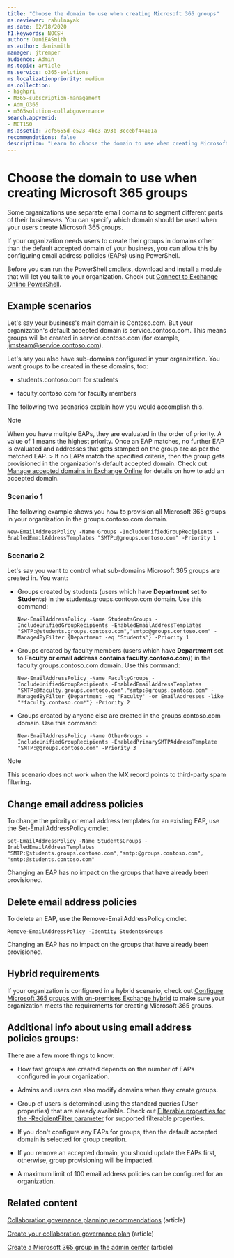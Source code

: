 ```yaml
---
title: "Choose the domain to use when creating Microsoft 365 groups"
ms.reviewer: rahulnayak
ms.date: 02/18/2020
f1.keywords: NOCSH
author: DaniEASmith
ms.author: danismith
manager: jtremper
audience: Admin
ms.topic: article
ms.service: o365-solutions
ms.localizationpriority: medium
ms.collection: 
- highpri
- M365-subscription-management 
- Adm_O365
- m365solution-collabgovernance
search.appverid:
- MET150
ms.assetid: 7cf5655d-e523-4bc3-a93b-3ccebf44a01a
recommendations: false
description: "Learn to choose the domain to use when creating Microsoft 365 groups by configuring email address policies using PowerShell."
---
```


# Choose the domain to use when creating Microsoft 365 groups

Some organizations use separate email domains to segment different parts of their businesses. You can specify which domain should be used when your users create Microsoft 365 groups.
  
If your organization needs users to create their groups in domains other than the default accepted domain of your business, you can allow this by configuring email address policies (EAPs) using PowerShell.

Before you can run the PowerShell cmdlets, download and install a module that will let you talk to your organization. Check out [Connect to Exchange Online PowerShell](/powershell/exchange/connect-to-exchange-online-powershell).

## Example scenarios

Let's say your business's main domain is Contoso.com. But your organization's default accepted domain is service.contoso.com. This means groups will be created in service.contoso.com (for example, jimsteam@service.contoso.com).
  
Let's say you also have sub-domains configured in your organization. You want groups to be created in these domains, too:
  
- students.contoso.com for students
    
- faculty.contoso.com for faculty members
    
The following two scenarios explain how you would accomplish this.

> [!NOTE]
> When you have mulitple EAPs, they are evaluated in the order of priority. A value of 1 means the highest priority. Once an EAP matches, no further EAP is evaluated and addresses that gets stamped on the group are as per the matched EAP. > If no EAPs match the specified criteria, then the group gets provisioned in the organization's default accepted domain. Check out [Manage accepted domains in Exchange Online](/exchange/mail-flow-best-practices/manage-accepted-domains/manage-accepted-domains) for details on how to add an accepted domain.
  
### Scenario 1

The following example shows you how to provision all Microsoft 365 groups in your organization in the groups.contoso.com domain.
  
```
New-EmailAddressPolicy -Name Groups -IncludeUnifiedGroupRecipients -EnabledEmailAddressTemplates "SMTP:@groups.contoso.com" -Priority 1
```

### Scenario 2

Let's say you want to control what sub-domains Microsoft 365 groups are created in. You want:
  
- Groups created by students (users which have **Department** set to **Students**) in the students.groups.contoso.com domain. Use this command:
    
  ```
  New-EmailAddressPolicy -Name StudentsGroups -IncludeUnifiedGroupRecipients -EnabledEmailAddressTemplates "SMTP:@students.groups.contoso.com","smtp:@groups.contoso.com" -ManagedByFilter {Department -eq 'Students'} -Priority 1
  ```

- Groups created by faculty members (users which have **Department** set to **Faculty or email address contains faculty.contoso.com)**) in the faculty.groups.contoso.com domain. Use this command:
    
  ```
  New-EmailAddressPolicy -Name FacultyGroups -IncludeUnifiedGroupRecipients -EnabledEmailAddressTemplates "SMTP:@faculty.groups.contoso.com","smtp:@groups.contoso.com" -ManagedByFilter {Department -eq 'Faculty' -or EmailAddresses -like "*faculty.contoso.com*"} -Priority 2
  ```

- Groups created by anyone else are created in the groups.contoso.com domain. Use this command:
    
  ```
  New-EmailAddressPolicy -Name OtherGroups -IncludeUnifiedGroupRecipients -EnabledPrimarySMTPAddressTemplate "SMTP:@groups.contoso.com" -Priority 3
  ```
> [!NOTE]
> This scenario does not work when the MX record points to third-party spam filtering.
 
## Change email address policies

To change the priority or email address templates for an existing EAP, use the Set-EmailAddressPolicy cmdlet.
  
```
Set-EmailAddressPolicy -Name StudentsGroups -EnabledEmailAddressTemplates "SMTP:@students.groups.contoso.com","smtp:@groups.contoso.com", "smtp:@students.contoso.com"
```

Changing an EAP has no impact on the groups that have already been provisioned.
  
## Delete email address policies

To delete an EAP, use the Remove-EmailAddressPolicy cmdlet.
  
```
Remove-EmailAddressPolicy -Identity StudentsGroups
```

Changing an EAP has no impact on the groups that have already been provisioned.
  
## Hybrid requirements

If your organization is configured in a hybrid scenario, check out [Configure Microsoft 365 groups with on-premises Exchange hybrid](/exchange/hybrid-deployment/set-up-microsoft-365-groups) to make sure your organization meets the requirements for creating Microsoft 365 groups. 
  
## Additional info about using email address policies groups:

There are a few more things to know:
  
- How fast groups are created depends on the number of EAPs configured in your organization.
    
- Admins and users can also modify domains when they create groups.
    
- Group of users is determined using the standard queries (User properties) that are already available. Check out [Filterable properties for the -RecipientFilter parameter](/powershell/exchange/recipientfilter-properties) for supported filterable properties. 
    
- If you don't configure any EAPs for groups, then the default accepted domain is selected for group creation.
    
- If you remove an accepted domain, you should update the EAPs first, otherwise, group provisioning will be impacted.
    
- A maximum limit of 100 email address policies can be configured for an organization.
    
## Related content

[Collaboration governance planning recommendations](collaboration-governance-overview.md#collaboration-governance-planning-recommendations) (article)

[Create your collaboration governance plan](collaboration-governance-first.md) (article)

[Create a Microsoft 365 group in the admin center](../admin/create-groups/create-groups.md) (article)
